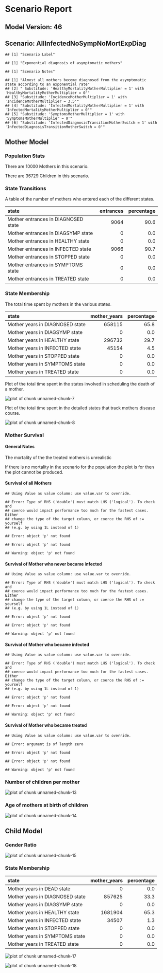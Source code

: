 # Scenario Report




## Model Version: 46
## Scenario: AllInfectedNoSympNoMortExpDiag

```
## [1] "Scenario Label"
```

```
## [1] "Exponential diagnosis of asymptomatic mothers"
```

```
## [1] "Scenario Notes"
```

```
## [1] "Almost all mothers become diagnosed from the asymptomatic state according to an exponential rate"            
## [2] " Substitude: 'HealthyMortalityMotherMultiplier = 1' with 'HealthyMortalityMotherMultiplier = 0'"             
## [3] "Substitude: 'IncidenceMotherMultiplier = 1' with 'IncidenceMotherMultiplier = 3.5'"                          
## [4] "Substitude: 'InfectedMortalityMotherMultiplier = 1' with 'InfectedMortalityMotherMultiplier = 0'"            
## [5] "Substitude: 'SymptomsMotherMultiplier = 1' with 'SymptomsMotherMultiplier = 0'"                              
## [6] "Substitude: 'InfectedDiagnosisTransitionMotherSwitch = 1' with 'InfectedDiagnosisTransitionMotherSwitch = 0'"
```

## Mother Model

### Population Stats


There are 10000 Mothers in this scenario.

There are 36729 Children in this scenario.

### State Transitions

A table of the number of mothers who entered each of the different states.


|state                               | entrances| percentage|
|:-----------------------------------|---------:|----------:|
|Mother entrances in DIAGNOSED state |      9064|       90.6|
|Mother entrances in DIAGSYMP state  |         0|        0.0|
|Mother entrances in HEALTHY state   |         0|        0.0|
|Mother entrances in INFECTED state  |      9066|       90.7|
|Mother entrances in STOPPED state   |         0|        0.0|
|Mother entrances in SYMPTOMS state  |         0|        0.0|
|Mother entrances in TREATED state   |         0|        0.0|

### State Membership

The total time spent by mothers in the various states.


|state                           | mother_years| percentage|
|:-------------------------------|------------:|----------:|
|Mother years in DIAGNOSED state |       658115|       65.8|
|Mother years in DIAGSYMP state  |            0|        0.0|
|Mother years in HEALTHY state   |       296732|       29.7|
|Mother years in INFECTED state  |        45154|        4.5|
|Mother years in STOPPED state   |            0|        0.0|
|Mother years in SYMPTOMS state  |            0|        0.0|
|Mother years in TREATED state   |            0|        0.0|

Plot of the total time spent in the states involved in scheduling the death of a mother.

![plot of chunk unnamed-chunk-7](figure/AllInfectedNoSympNoMortExpDiag/unnamed-chunk-7.png) 

Plot of the total time spent in the detailed states that track mothers disease course.

![plot of chunk unnamed-chunk-8](figure/AllInfectedNoSympNoMortExpDiag/unnamed-chunk-8.png) 

### Mother Survival

#### General Notes

The mortality of the the treated mothers is unrealistic

If there is no mortality in the scenario for the population the plot is for then the plot cannot be produced.

#### Survival of all Mothers


```
## Using Value as value column: use value.var to override.
```

```
## Error: Type of RHS ('double') must match LHS ('logical'). To check and
## coerce would impact performance too much for the fastest cases. Either
## change the type of the target column, or coerce the RHS of := yourself
## (e.g. by using 1L instead of 1)
```

```
## Error: object 'p' not found
```

```
## Error: object 'p' not found
```

```
## Warning: object 'p' not found
```

#### Survival of Mother who never became infected


```
## Using Value as value column: use value.var to override.
```

```
## Error: Type of RHS ('double') must match LHS ('logical'). To check and
## coerce would impact performance too much for the fastest cases. Either
## change the type of the target column, or coerce the RHS of := yourself
## (e.g. by using 1L instead of 1)
```

```
## Error: object 'p' not found
```

```
## Error: object 'p' not found
```

```
## Warning: object 'p' not found
```

#### Survival of Mother who became infected


```
## Using Value as value column: use value.var to override.
```

```
## Error: Type of RHS ('double') must match LHS ('logical'). To check and
## coerce would impact performance too much for the fastest cases. Either
## change the type of the target column, or coerce the RHS of := yourself
## (e.g. by using 1L instead of 1)
```

```
## Error: object 'p' not found
```

```
## Error: object 'p' not found
```

```
## Warning: object 'p' not found
```

#### Survival of Mother who became treated


```
## Using Value as value column: use value.var to override.
```

```
## Error: argument is of length zero
```

```
## Error: object 'p' not found
```

```
## Error: object 'p' not found
```

```
## Warning: object 'p' not found
```

### Number of children per mother

![plot of chunk unnamed-chunk-13](figure/AllInfectedNoSympNoMortExpDiag/unnamed-chunk-13.png) 

### Age of mothers at birth of children

![plot of chunk unnamed-chunk-14](figure/AllInfectedNoSympNoMortExpDiag/unnamed-chunk-14.png) 

## Child Model

### Gender Ratio

![plot of chunk unnamed-chunk-15](figure/AllInfectedNoSympNoMortExpDiag/unnamed-chunk-15.png) 

### State Membership


|state                           | mother_years| percentage|
|:-------------------------------|------------:|----------:|
|Mother years in DEAD state      |            0|        0.0|
|Mother years in DIAGNOSED state |       857625|       33.3|
|Mother years in DIAGSYMP state  |            0|        0.0|
|Mother years in HEALTHY state   |      1681904|       65.3|
|Mother years in INFECTED state  |        34507|        1.3|
|Mother years in STOPPED state   |            0|        0.0|
|Mother years in SYMPTOMS state  |            0|        0.0|
|Mother years in TREATED state   |            0|        0.0|

![plot of chunk unnamed-chunk-17](figure/AllInfectedNoSympNoMortExpDiag/unnamed-chunk-17.png) 

![plot of chunk unnamed-chunk-18](figure/AllInfectedNoSympNoMortExpDiag/unnamed-chunk-18.png) 



